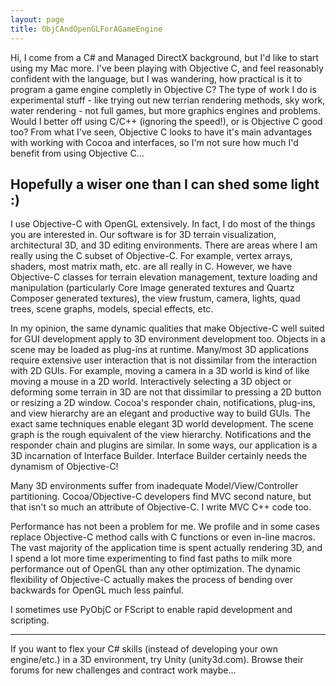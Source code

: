 ```yaml
---
layout: page
title: ObjCAndOpenGLForAGameEngine
---
```




Hi, I come from a C# and Managed DirectX background, but I'd like to start using my Mac more. I've been playing with Objective C, and feel reasonably confident with the language, but I was wandering, how practical is it to program a game engine completly in Objective C? The type of work I do is experimental stuff - like trying out new terrian rendering methods, sky work, water rendering - not full games, but more graphics engines and problems. Would I better off using C/C++ (ignoring the speed!), or is Objective C good too? From what I've seen, Objective C looks to have it's main advantages with working with Cocoa and interfaces, so I'm not sure how much I'd benefit from using Objective C...

Hopefully a wiser one than I can shed some light :)
----
I use Objective-C with OpenGL extensively.  In fact, I do most of the things you are interested in.  Our software is for 3D terrain visualization, architectural 3D, and 3D editing environments.  There are areas where I am really using the C subset of Objective-C. For example, vertex arrays, shaders, most matrix math, etc. are all really in C.  However, we have Objective-C classes for terrain elevation management, texture loading and manipulation (particularly Core Image generated textures and Quartz Composer generated textures), the view frustum, camera, lights, quad trees, scene graphs, models, special effects, etc.

In my opinion, the same dynamic qualities that make Objective-C well suited for GUI development apply to 3D environment development too.  Objects in a scene may be loaded as plug-ins at runtime.  Many/most 3D applications require extensive user interaction that is not dissimilar from the interaction with 2D GUIs.  For example, moving a camera in a 3D world is kind of like moving a mouse in a 2D world.  Interactively selecting a 3D object or deforming some terrain in 3D are not that dissimilar to pressing a 2D button or resizing a 2D window.  Cocoa's responder chain, notifications, plug-ins, and view hierarchy are an elegant and productive way to build GUIs.  The exact same techniques enable elegant 3D world development.  The scene graph is the rough equivalent of the view hierarchy.  Notifications and the responder chain and plugins are similar.  In some ways, our application is a 3D incarnation of Interface Builder.  Interface Builder certainly needs the dynamism of Objective-C!

Many 3D environments suffer from inadequate Model/View/Controller partitioning.  Cocoa/Objective-C developers find MVC second nature, but that isn't so much an attribute of Objective-C.  I write MVC C++ code too.

Performance has not been a problem for me. We profile and in some cases replace Objective-C method calls with C functions or even in-line macros.  The vast majority of the application time is spent actually rendering 3D, and I spend a lot more time experimenting to find fast paths to milk more performance out of OpenGL than any other optimization.  The dynamic flexibility of Objective-C actually makes the process of bending over backwards for OpenGL much less painful.

I sometimes use PyObjC or FScript to enable rapid development and scripting.

----

If you want to flex your C# skills (instead of developing your own engine/etc.) in a 3D environment, try Unity (unity3d.com). Browse their forums for new challenges and contract work maybe...

